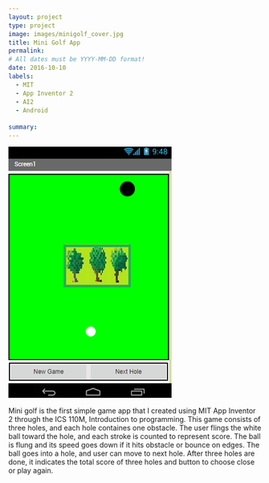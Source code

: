 ```yaml
---
layout: project
type: project
image: images/minigolf_cover.jpg
title: Mini Golf App
permalink: 
# All dates must be YYYY-MM-DD format!
date: 2016-10-10
labels:
  - MIT
  - App Inventor 2
  - AI2
  - Android
  
summary: 
---
```


<img class="ui medium left floated rounded image" src="../images/minigolf.jpg">

Mini golf is the first simple game app that I created using MIT App Inventor 2 through the ICS 110M, Introduction to programming. This game consists of three holes, and each hole containes one obstacle. The user flings the white ball toward the hole, and each stroke is counted to represent score. The ball is flung and its speed goes down if it hits obstacle or bounce on edges. The ball goes into a hole, and user can move to next hole. After three holes are done, it indicates the total score of three holes and button to choose close or play again.






